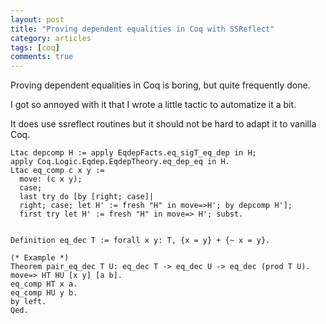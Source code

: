 ```yaml
---
layout: post
title: "Proving dependent equalities in Coq with SSReflect"
category: articles
tags: [coq]
comments: true
---
```

Proving dependent equalities in Coq  is boring, but quite frequently done.

I got so annoyed with it that I wrote a little tactic to automatize it a bit.

It does use ssreflect routines but it should not be hard to adapt it to vanilla Coq.

```coq
Ltac depcomp H := apply EqdepFacts.eq_sigT_eq_dep in H; 
apply Coq.Logic.Eqdep.EqdepTheory.eq_dep_eq in H.
Ltac eq_comp c x y := 
  move: (c x y); 
  case; 
  last try do [by [right; case]| 
  right; case; let H' := fresh "H" in move=>H'; by depcomp H'];
  first try let H' := fresh "H" in move=> H'; subst.


Definition eq_dec T := forall x y: T, {x = y} + {~ x = y}.

(* Example *)
Theorem pair_eq_dec T U: eq_dec T -> eq_dec U -> eq_dec (prod T U).
move=> HT HU [x y] [a b].
eq_comp HT x a.
eq_comp HU y b.
by left.
Qed.
```


